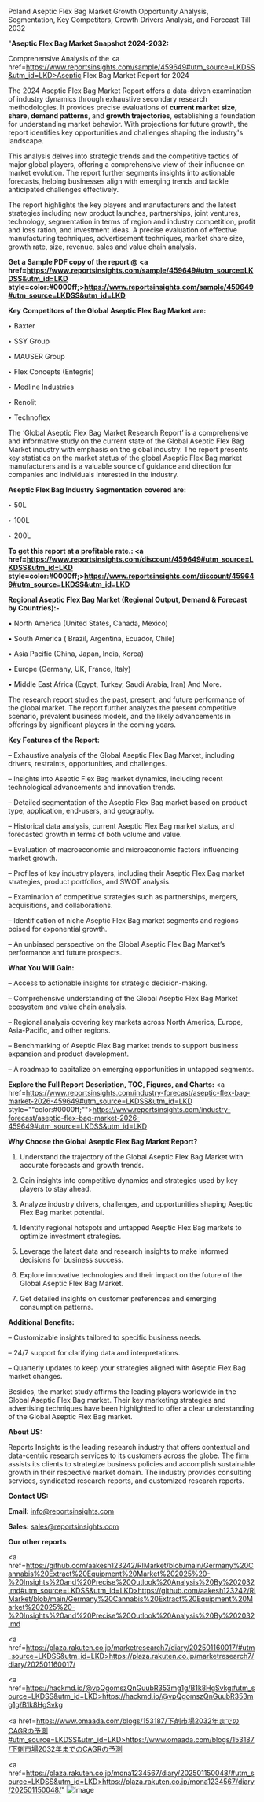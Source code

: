 Poland Aseptic Flex Bag Market Growth Opportunity Analysis, Segmentation, Key Competitors, Growth Drivers Analysis, and Forecast Till 2032

"<strong>Aseptic Flex Bag Market Snapshot 2024-2032:</strong>

Comprehensive Analysis of the <a href=https://www.reportsinsights.com/sample/459649#utm_source=LKDSS&utm_id=LKD>Aseptic Flex Bag Market</a> Report for 2024

The 2024 Aseptic Flex Bag Market Report offers a data-driven examination of industry dynamics through exhaustive secondary research methodologies. It provides precise evaluations of <strong>current market size, share, demand patterns</strong>, and <strong>growth trajectories</strong>, establishing a foundation for understanding market behavior. With projections for future growth, the report identifies key opportunities and challenges shaping the industry's landscape.

This analysis delves into strategic trends and the competitive tactics of major global players, offering a comprehensive view of their influence on market evolution. The report further segments insights into actionable forecasts, helping businesses align with emerging trends and tackle anticipated challenges effectively.

The report highlights the key players and manufacturers and the latest strategies including new product launches, partnerships, joint ventures, technology, segmentation in terms of region and industry competition, profit and loss ration, and investment ideas. A precise evaluation of effective manufacturing techniques, advertisement techniques, market share size, growth rate, size, revenue, sales and value chain analysis.

<strong>Get a Sample PDF copy of the report @ <a href=https://www.reportsinsights.com/sample/459649#utm_source=LKDSS&utm_id=LKD style=color:#0000ff;>https://www.reportsinsights.com/sample/459649#utm_source=LKDSS&utm_id=LKD</a></strong>

<strong>Key Competitors of the Global Aseptic Flex Bag Market are:</strong>

‣ Baxter

‣ SSY Group

‣ MAUSER Group

‣ Flex Concepts (Entegris)

‣ Medline Industries

‣ Renolit

‣ Technoflex

The ‘Global Aseptic Flex Bag Market Research Report’ is a comprehensive and informative study on the current state of the Global Aseptic Flex Bag Market industry with emphasis on the global industry. The report presents key statistics on the market status of the global Aseptic Flex Bag market manufacturers and is a valuable source of guidance and direction for companies and individuals interested in the industry.

<strong>Aseptic Flex Bag Industry Segmentation covered are:</strong>

‣ 50L

‣ 100L

‣ 200L

<strong>To get this report at a profitable rate.: <a href=https://www.reportsinsights.com/discount/459649#utm_source=LKDSS&utm_id=LKD style=color:#0000ff;>https://www.reportsinsights.com/discount/459649#utm_source=LKDSS&utm_id=LKD</a></strong>

<strong>Regional Aseptic Flex Bag Market (Regional Output, Demand &amp; Forecast by Countries):-</strong>

• North America (United States, Canada, Mexico)

• South America ( Brazil, Argentina, Ecuador, Chile)

• Asia Pacific (China, Japan, India, Korea)

• Europe (Germany, UK, France, Italy)

• Middle East Africa (Egypt, Turkey, Saudi Arabia, Iran) And More.

The research report studies the past, present, and future performance of the global market. The report further analyzes the present competitive scenario, prevalent business models, and the likely advancements in offerings by significant players in the coming years.

<strong>Key Features of the Report:</strong>

– Exhaustive analysis of the Global Aseptic Flex Bag Market, including drivers, restraints, opportunities, and challenges.

– Insights into Aseptic Flex Bag market dynamics, including recent technological advancements and innovation trends.

– Detailed segmentation of the Aseptic Flex Bag market based on product type, application, end-users, and geography.

– Historical data analysis, current Aseptic Flex Bag market status, and forecasted growth in terms of both volume and value.

– Evaluation of macroeconomic and microeconomic factors influencing market growth.

– Profiles of key industry players, including their Aseptic Flex Bag market strategies, product portfolios, and SWOT analysis.

– Examination of competitive strategies such as partnerships, mergers, acquisitions, and collaborations.

– Identification of niche Aseptic Flex Bag market segments and regions poised for exponential growth.

– An unbiased perspective on the Global Aseptic Flex Bag Market’s performance and future prospects.

<strong>What You Will Gain:</strong>

– Access to actionable insights for strategic decision-making.

– Comprehensive understanding of the Global Aseptic Flex Bag Market ecosystem and value chain analysis.

– Regional analysis covering key markets across North America, Europe, Asia-Pacific, and other regions.

– Benchmarking of Aseptic Flex Bag market trends to support business expansion and product development.

– A roadmap to capitalize on emerging opportunities in untapped segments.

<strong>Explore the Full Report Description, TOC, Figures, and Charts:</strong>
<a href=https://www.reportsinsights.com/industry-forecast/aseptic-flex-bag-market-2026-459649#utm_source=LKDSS&utm_id=LKD style=""color:#0000ff;"">https://www.reportsinsights.com/industry-forecast/aseptic-flex-bag-market-2026-459649#utm_source=LKDSS&utm_id=LKD</a>

<strong>Why Choose the Global Aseptic Flex Bag Market Report?</strong>

1. Understand the trajectory of the Global Aseptic Flex Bag Market with accurate forecasts and growth trends.

2. Gain insights into competitive dynamics and strategies used by key players to stay ahead.

3. Analyze industry drivers, challenges, and opportunities shaping Aseptic Flex Bag market potential.

4. Identify regional hotspots and untapped Aseptic Flex Bag markets to optimize investment strategies.

5. Leverage the latest data and research insights to make informed decisions for business success.

6. Explore innovative technologies and their impact on the future of the Global Aseptic Flex Bag Market.

7. Get detailed insights on customer preferences and emerging consumption patterns.

<strong>Additional Benefits:</strong>

– Customizable insights tailored to specific business needs.

– 24/7 support for clarifying data and interpretations.

– Quarterly updates to keep your strategies aligned with Aseptic Flex Bag market changes.

Besides, the market study affirms the leading players worldwide in the Global Aseptic Flex Bag market. Their key marketing strategies and advertising techniques have been highlighted to offer a clear understanding of the Global Aseptic Flex Bag market.

<strong><strong>About US</strong>:</strong>

Reports Insights is the leading research industry that offers contextual and data-centric research services to its customers across the globe. The firm assists its clients to strategize business policies and accomplish sustainable growth in their respective market domain. The industry provides consulting services, syndicated research reports, and customized research reports.

<strong>Contact US:</strong>

<p class=><b>Email:</b> <a href=mailto:info@reportsinsights.com>info@reportsinsights.com</a></p>
<p class=><b>Sales:</b> <a href=mailto:sales@reportsinsights.com>sales@reportsinsights.com</a></p>

<strong>Our other reports</strong>

<a href=https://github.com/aakesh123242/RIMarket/blob/main/Germany%20Cannabis%20Extract%20Equipment%20Market%202025%20-%20Insights%20and%20Precise%20Outlook%20Analysis%20By%202032.md#utm_source=LKDSS&utm_id=LKD>https://github.com/aakesh123242/RIMarket/blob/main/Germany%20Cannabis%20Extract%20Equipment%20Market%202025%20-%20Insights%20and%20Precise%20Outlook%20Analysis%20By%202032.md</a>

<a href=https://plaza.rakuten.co.jp/marketresearch7/diary/202501160017/#utm_source=LKDSS&utm_id=LKD>https://plaza.rakuten.co.jp/marketresearch7/diary/202501160017/</a>

<a href=https://hackmd.io/@vpQgomszQnGuubR353mg1g/B1k8HgSvkg#utm_source=LKDSS&utm_id=LKD>https://hackmd.io/@vpQgomszQnGuubR353mg1g/B1k8HgSvkg</a>

<a href=https://www.omaada.com/blogs/153187/下剤市場2032年までのCAGRの予測#utm_source=LKDSS&utm_id=LKD>https://www.omaada.com/blogs/153187/下剤市場2032年までのCAGRの予測</a>

<a href=https://plaza.rakuten.co.jp/mona1234567/diary/202501150048/#utm_source=LKDSS&utm_id=LKD>https://plaza.rakuten.co.jp/mona1234567/diary/202501150048/</a>"
![image](https://github.com/user-attachments/assets/53722150-9e6f-41ef-ae56-e6c106168bf1)
